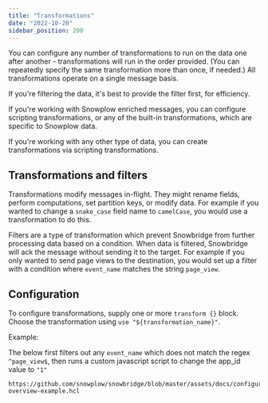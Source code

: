 ```yaml
---
title: "Transformations"
date: "2022-10-20"
sidebar_position: 200
---
```


You can configure any number of transformations to run on the data one after another - transformations will run in the order provided. (You can repeatedly specify the same transformation more than once, if needed.) All transformations operate on a single message basis.

If you're filtering the data, it's best to provide the filter first, for efficiency.

If you're working with Snowplow enriched messages, you can configure scripting transformations, or any of the built-in transformations, which are specific to Snowplow data.

If you're working with any other type of data, you can create transformations via scripting transformations.

## Transformations and filters

Transformations modify messages in-flight. They might rename fields, perform computations, set partition keys, or modify data. For example if you wanted to change a `snake_case` field name to `camelCase`, you would use a transformation to do this.

Filters are a type of transformation which prevent Snowbridge from further processing data based on a condition. When data is filtered, Snowbridge will ack the message without sending it to the target. For example if you only wanted to send page views to the destination, you would set up a filter with a condition where `event_name` matches the string `page_view`.

## Configuration

To configure transformations, supply one or more `transform {}` block. Choose the transformation using `use "${transformation_name}"`.

Example:

The below first filters out any `event_name` which does not match the regex `^page_view$`, then runs a custom javascript script to change the app_id value to `"1"`

```hcl reference
https://github.com/snowplow/snowbridge/blob/master/assets/docs/configuration/transformations/transformations-overview-example.hcl
```
